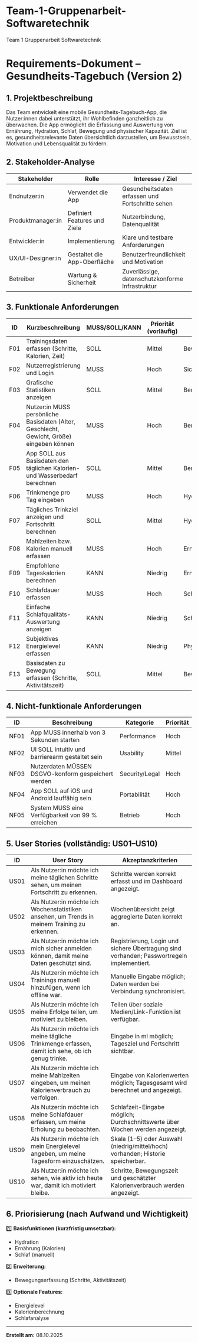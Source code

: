 # Team-1-Gruppenarbeit-Softwaretechnik

Team 1 Gruppenarbeit Softwaretechnik

# Requirements-Dokument – Gesundheits-Tagebuch (Version 2)

## 1. Projektbeschreibung

Das Team entwickelt eine mobile Gesundheits-Tagebuch-App, die Nutzer:innen dabei unterstützt, ihr Wohlbefinden ganzheitlich zu überwachen. Die App ermöglicht die Erfassung und Auswertung von Ernährung, Hydration, Schlaf, Bewegung und physischer Kapazität. Ziel ist es, gesundheitsrelevante Daten übersichtlich darzustellen, um Bewusstsein, Motivation und Lebensqualität zu fördern.

## 2. Stakeholder-Analyse

| Stakeholder       | Rolle                        | Interesse / Ziel                                 |
| ----------------- | ---------------------------- | ------------------------------------------------ |
| Endnutzer:in      | Verwendet die App            | Gesundheitsdaten erfassen und Fortschritte sehen |
| Produktmanager:in | Definiert Features und Ziele | Nutzerbindung, Datenqualität                     |
| Entwickler:in     | Implementierung              | Klare und testbare Anforderungen                 |
| UX/UI-Designer:in | Gestaltet die App-Oberfläche | Benutzerfreundlichkeit und Motivation            |
| Betreiber         | Wartung & Sicherheit         | Zuverlässige, datenschutzkonforme Infrastruktur  |

## 3. Funktionale Anforderungen

| ID  | Kurzbeschreibung                                                                          | MUSS/SOLL/KANN | Priorität (vorläufig) | Kategorie              |
| --- | ----------------------------------------------------------------------------------------- | -------------- | --------------------- | ---------------------- |
| F01 | Trainingsdaten erfassen (Schritte, Kalorien, Zeit)                                        | SOLL           | Mittel                | Bewegung               |
| F02 | Nutzerregistrierung und Login                                                             | MUSS           | Hoch                  | Sicherheit             |
| F03 | Grafische Statistiken anzeigen                                                            | SOLL           | Mittel                | Benutzerfreundlichkeit |
| F04 | Nutzer:in MUSS persönliche Basisdaten (Alter, Geschlecht, Gewicht, Größe) eingeben können | MUSS           | Hoch                  | Benutzerverwaltung     |
| F05 | App SOLL aus Basisdaten den täglichen Kalorien- und Wasserbedarf berechnen                | SOLL           | Mittel                | Benutzerverwaltung     |
| F06 | Trinkmenge pro Tag eingeben                                                               | MUSS           | Hoch                  | Hydration              |
| F07 | Tägliches Trinkziel anzeigen und Fortschritt berechnen                                    | SOLL           | Mittel                | Hydration              |
| F08 | Mahlzeiten bzw. Kalorien manuell erfassen                                                 | MUSS           | Hoch                  | Ernährung              |
| F09 | Empfohlene Tageskalorien berechnen                                                        | KANN           | Niedrig               | Ernährung              |
| F10 | Schlafdauer erfassen                                                                      | MUSS           | Hoch                  | Schlaf                 |
| F11 | Einfache Schlafqualitäts-Auswertung anzeigen                                              | KANN           | Niedrig               | Schlaf                 |
| F12 | Subjektives Energielevel erfassen                                                         | KANN           | Niedrig               | Physische Kapazität    |
| F13 | Basisdaten zu Bewegung erfassen (Schritte, Aktivitätszeit)                                | SOLL           | Mittel                | Bewegung               |

## 4. Nicht-funktionale Anforderungen

| ID   | Beschreibung                                        | Kategorie      | Priorität |
| ---- | --------------------------------------------------- | -------------- | --------- |
| NF01 | App MUSS innerhalb von 3 Sekunden starten           | Performance    | Hoch      |
| NF02 | UI SOLL intuitiv und barrierearm gestaltet sein     | Usability      | Mittel    |
| NF03 | Nutzerdaten MÜSSEN DSGVO-konform gespeichert werden | Security/Legal | Hoch      |
| NF04 | App SOLL auf iOS und Android lauffähig sein         | Portabilität   | Hoch      |
| NF05 | System MUSS eine Verfügbarkeit von 99 % erreichen   | Betrieb        | Hoch      |

## 5. User Stories (vollständig: US01–US10)

| ID   | User Story                                                                                        | Akzeptanzkriterien                                                                         |
| ---- | ------------------------------------------------------------------------------------------------- | ------------------------------------------------------------------------------------------ |
| US01 | Als Nutzer:in möchte ich meine täglichen Schritte sehen, um meinen Fortschritt zu erkennen.       | Schritte werden korrekt erfasst und im Dashboard angezeigt.                                |
| US02 | Als Nutzer:in möchte ich Wochenstatistiken ansehen, um Trends in meinem Training zu erkennen.     | Wochenübersicht zeigt aggregierte Daten korrekt an.                                        |
| US03 | Als Nutzer:in möchte ich mich sicher anmelden können, damit meine Daten geschützt sind.           | Registrierung, Login und sichere Übertragung sind vorhanden; Passwortregeln implementiert. |
| US04 | Als Nutzer:in möchte ich Trainings manuell hinzufügen, wenn ich offline war.                      | Manuelle Eingabe möglich; Daten werden bei Verbindung synchronisiert.                      |
| US05 | Als Nutzer:in möchte ich meine Erfolge teilen, um motiviert zu bleiben.                           | Teilen über soziale Medien/Link-Funktion ist verfügbar.                                    |
| US06 | Als Nutzer:in möchte ich meine tägliche Trinkmenge erfassen, damit ich sehe, ob ich genug trinke. | Eingabe in ml möglich; Tagesziel und Fortschritt sichtbar.                                 |
| US07 | Als Nutzer:in möchte ich meine Mahlzeiten eingeben, um meinen Kalorienverbrauch zu verfolgen.     | Eingabe von Kalorienwerten möglich; Tagesgesamt wird berechnet und angezeigt.              |
| US08 | Als Nutzer:in möchte ich meine Schlafdauer erfassen, um meine Erholung zu beobachten.             | Schlafzeit-Eingabe möglich; Durchschnittswerte über Wochen werden angezeigt.               |
| US09 | Als Nutzer:in möchte ich mein Energielevel angeben, um meine Tagesform einzuschätzen.             | Skala (1–5) oder Auswahl (niedrig/mittel/hoch) vorhanden; Historie speicherbar.            |
| US10 | Als Nutzer:in möchte ich sehen, wie aktiv ich heute war, damit ich motiviert bleibe.              | Schritte, Bewegungszeit und geschätzter Kalorienverbrauch werden angezeigt.                |

## 6. Priorisierung (nach Aufwand und Wichtigkeit)

1️⃣ **Basisfunktionen (kurzfristig umsetzbar):**

- Hydration
- Ernährung (Kalorien)
- Schlaf (manuell)

2️⃣ **Erweiterung:**

- Bewegungserfassung (Schritte, Aktivitätszeit)

3️⃣ **Optionale Features:**

- Energielevel
- Kalorienberechnung
- Schlafanalyse

---

**Erstellt am:** 08.10.2025
